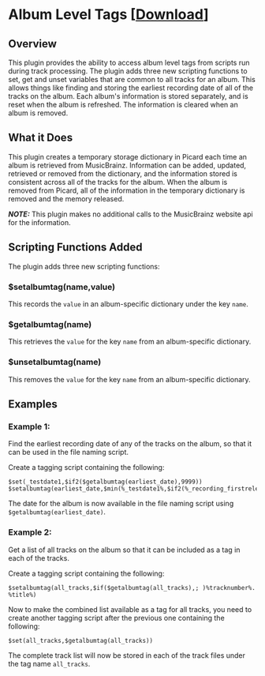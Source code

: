 # Album Level Tags \[[Download](https://github.com/rdswift/picard-plugins/raw/2.0_RDS_Plugins/plugins/album_level_tags/album_level_tags.zip)\]

## Overview

This plugin provides the ability to access album level tags from scripts run during track processing.  The plugin
adds three new scripting functions to set, get and unset variables that are common to all tracks for an album. This
allows things like finding and storing the earliest recording date of all of the tracks on the album.  Each album's
information is stored separately, and is reset when the album is refreshed. The information is cleared when an album
is removed.

## What it Does

This plugin creates a temporary storage dictionary in Picard each time an album is retrieved from MusicBrainz.
Information can be added, updated, retrieved or removed from the dictionary, and the information stored is consistent
across all of the tracks for the album.  When the album is removed from Picard, all of the information in the temporary
dictionary is removed and the memory released.

***NOTE:*** This plugin makes no additional calls to the MusicBrainz website api for the information.

## Scripting Functions Added

The plugin adds three new scripting functions:

### $setalbumtag(name,value)

This records the `value` in an album-specific dictionary under the key `name`.

### $getalbumtag(name)

This retrieves the `value` for the key `name` from an album-specific dictionary.

### $unsetalbumtag(name)

This removes the `value` for the key `name` from an album-specific dictionary.

## Examples

### Example 1:

Find the earliest recording date of any of the tracks on the album, so that it can be used in the file naming script.

Create a tagging script containing the following:

```
$set(_testdate1,$if2($getalbumtag(earliest_date),9999))
$setalbumtag(earliest_date,$min(%_testdate1%,$if2(%_recording_firstreleasedate%,9999)))
```

The date for the album is now available in the file naming script using `$getalbumtag(earliest_date)`.

### Example 2:

Get a list of all tracks on the album so that it can be included as a tag in each of the tracks.

Create a tagging script containing the following:

```
$setalbumtag(all_tracks,$if($getalbumtag(all_tracks),; )%tracknumber%. %title%)
```

Now to make the combined list available as a tag for all tracks, you need to create another tagging script after the previous one containing the following:

```
$set(all_tracks,$getalbumtag(all_tracks))
```

The complete track list will now be stored in each of the track files under the tag name `all_tracks`.
